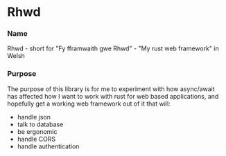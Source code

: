 # Rhwd

### Name
Rhwd - short for "Fy fframwaith gwe Rhwd" - "My rust web framework" in Welsh

### Purpose
The purpose of this library is for me to experiment with how async/await has
affected how I want to work with rust for web based applications, and hopefully
get a working web framework out of it that will:

- handle json
- talk to database
- be ergonomic
- handle CORS
- handle authentication
